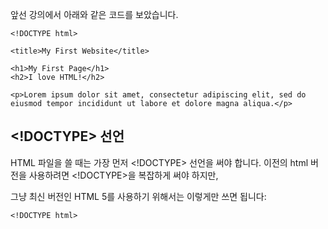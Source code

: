 앞선 강의에서 아래와 같은 코드를 보았습니다.

```
<!DOCTYPE html>

<title>My First Website</title>

<h1>My First Page</h1>
<h2>I love HTML!</h2>

<p>Lorem ipsum dolor sit amet, consectetur adipiscing elit, sed do eiusmod tempor incididunt ut labore et dolore magna aliqua.</p>
```

## <!DOCTYPE> 선언
HTML 파일을 쓸 때는 가장 먼저 <!DOCTYPE> 선언을 써야 합니다. 이전의 html 버전을 사용하려면 <!DOCTYPE>을 복잡하게 써야 하지만, 

그냥 최신 버전인 HTML 5를 사용하기 위해서는 이렇게만 쓰면 됩니다:

```
<!DOCTYPE html>
```

## <title> 태그
  
페이지의 제목은 <title> 태그에 써주면 됩니다. 브라우저의 탭이나 방문 기록에 나와 있는 바로 그 제목이 이 곳에 들어갑니다.

```
<title>My First Website</title>
```
  
## <h1>~<h6> 태그
  
한 페이지에 여러 개의 머리말이 있을 수 있는데요. 그 중 가장 중요한 머리말은 <h1>(heading 1), 그 다음으로 중요한 머리말은 <h2>(heading 2). 이런 식으로 <h6>(heading 6)까지 작성할 수 있습니다.

```
HTMLCSS
<h1>머리말 1</h1>
<h2>머리말 2</h2>
<h3>머리말 3</h3>
<h4>머리말 4</h4>
<h5>머리말 5</h5>
<h6>머리말 6</h6>
```

각 머리말의 크기는 나중에 마음대로 설정할 수 있지만, 따로 설정해주지 않으면 <h1>부터 순서대로 작아집니다.

<p> 태그
보통 문단은 <p>(paragraph) 태그 안에 넣습니다. 물론 직접 설정할 수도 있지만 <p> 태그 위, 아래에는 기본적으로 여백이 조금씩 있습니다.

```
<p>Lorem ipsum dolor sit amet, consectetur adipiscing elit, sed do eiusmod tempor incididunt ut labore et dolore magna aliqua.</p>
<p>Ut enim ad minim veniam, quis nostrud exercitation ullamco laboris nisi ut aliquip ex ea commodo consequat.</p>
<p>Duis aute irure dolor in reprehenderit in voluptate velit esse cillum dolore eu fugiat nulla pariatur. 
Excepteur sint occaecat cupidatat non proident, 
sunt in culpa qui officia deserunt mollit anim id est laborum.</p>
